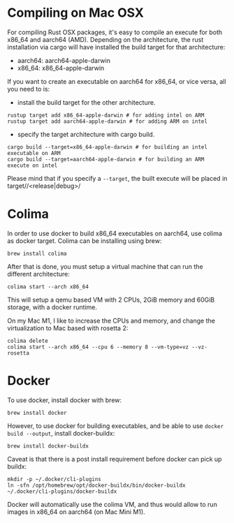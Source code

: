 # Compiling on Mac OSX

For compiling Rust OSX packages, it's easy to compile an execute for both x86_64 and aarch64 (AMD).
Depending on the architecture, the rust installation via cargo will have installed the build target for that architecture:
- aarch64: aarch64-apple-darwin
- x86_64: x86_64-apple-darwin

If you want to create an executable on aarch64 for x86_64, or vice versa, all you need to is:
- install the build target for the other architecture.
```shell
rustup target add x86_64-apple-darwin # for adding intel on ARM
rustup target add aarch64-apple-darwin # for adding ARM on intel
```
- specify the target architecture with cargo build.
```shell
cargo build --target=x86_64-apple-darwin # for building an intel executable on ARM
cargo build --target=aarch64-apple-darwin # for building an ARM execute on intel
```

Please mind that if you specify a `--target`, the built execute will be placed in target/<build-target>/<release|debug>/<executable>

# Colima
In order to use docker to build x86_64 executables on aarch64, use colima as docker target.
Colima can be installing using brew: 
```shell
brew install colima
```
After that is done, you must setup a virtual machine that can run the different architecture:
```shell
colima start --arch x86_64 
```
This will setup a qemu based VM with 2 CPUs, 2GiB memory and 60GiB storage, with a docker runtime.

On my Mac M1, I like to increase the CPUs and memory, and change the virtualization to Mac based with rosetta 2:
```shell
colima delete
colima start --arch x86_64 --cpu 6 --memory 8 --vm-type=vz --vz-rosetta
```

# Docker
To use docker, install docker with brew:
```shell
brew install docker
```
However, to use docker for building executables, and be able to use `docker build --output`, install docker-buildx:
```shell
brew install docker-buildx
```
Caveat is that there is a post install requirement before docker can pick up buildx:
```shell
mkdir -p ~/.docker/cli-plugins
ln -sfn /opt/homebrew/opt/docker-buildx/bin/docker-buildx ~/.docker/cli-plugins/docker-buildx
```
Docker will automatically use the colima VM, and thus would allow to run images in x86_64 on aarch64 (on Mac Mini M1).